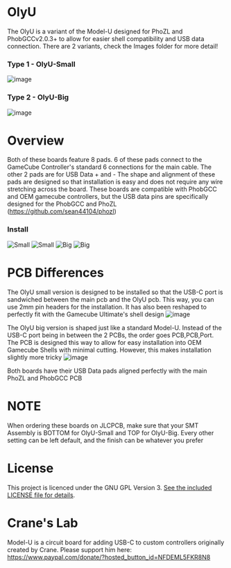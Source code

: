 # OlyU

The OlyU is a variant of the Model-U designed for PhoZL and PhobGCCv2.0.3+ to allow for easier shell compatibility and USB data connection. There are 2 variants, check the Images folder for more detail!


### Type 1 - OlyU-Small
![image](https://raw.githubusercontent.com/sean44104/OlyU/main/Images/OlyU-Small.png)
### Type 2 - OlyU-Big
![image](https://raw.githubusercontent.com/sean44104/OlyU/main/Images/OlyU-Big.png)

# Overview
Both of these boards feature 8 pads. 6 of these pads connect to the GameCube Controller's standard 6 connections for the main cable. The other 2 pads are for USB Data + and -
The shape and alignment of these pads are designed so that installation is easy and does not require any wire stretching across the board. These boards are compatible with PhobGCC and OEM gamecube controllers, but the USB data pins are specifically designed for the PhobGCC and PhoZL (https://github.com/sean44104/phozl)

### Install
![Small](https://raw.githubusercontent.com/sean44104/OlyU/main/Images/OlyU-Small-Install.png)
![Small](https://raw.githubusercontent.com/sean44104/OlyU/main/Images/OlyU-Small-PadAlign.png)
![Big](https://raw.githubusercontent.com/sean44104/OlyU/main/Images/OlyU-Big-Install.png)
![Big](https://raw.githubusercontent.com/sean44104/OlyU/main/Images/OlyU-Big-PadAlign.png)

# PCB Differences
The OlyU small version is designed to be installed so that the USB-C port is sandwiched between the main pcb and the OlyU pcb. This way, you can use 2mm pin headers for the installation. It has also been reshaped to perfectly fit with the Gamecube Ultimate's shell design
![image](https://raw.githubusercontent.com/sean44104/OlyU/main/Images/OlyU-Small-Shell.png)

The OlyU big version is shaped just like a standard Model-U. Instead of the USB-C port being in between the 2 PCBs, the order goes PCB,PCB,Port. The PCB is designed this way to allow for easy installation into OEM Gamecube Shells with minimal cutting. However, this makes installation slightly more tricky
![image](https://raw.githubusercontent.com/sean44104/OlyU/main/Images/OlyU-Big-Shell.png)

Both boards have their USB Data pads aligned perfectly with the main PhoZL and PhobGCC PCB

# NOTE
When ordering these boards on JLCPCB, make sure that your SMT Assembly is BOTTOM for OlyU-Small and TOP for OlyU-Big. Every other setting can be left default, and the finish can be whatever you prefer

# License
This project is licenced under the GNU GPL Version 3. [See the included LICENSE file for details](LICENSE).


# Crane's Lab

Model-U is a circuit board for adding USB-C to custom controllers originally created by Crane.
Please support him here:
https://www.paypal.com/donate/?hosted_button_id=NFDEML5FKR8N8